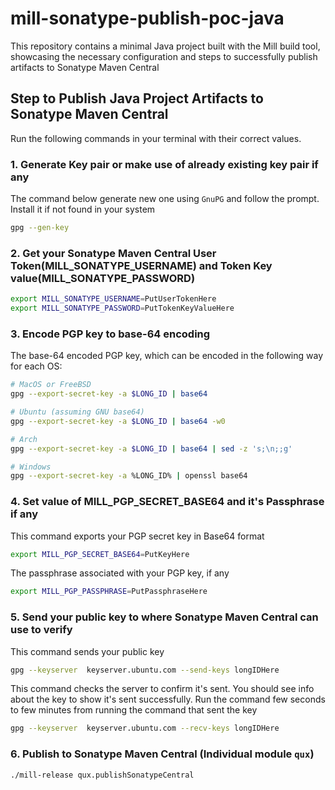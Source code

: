 # mill-sonatype-publish-poc-java
This repository contains a minimal Java project built with the Mill build tool, showcasing the necessary configuration and steps to successfully publish artifacts to Sonatype Maven Central

## Step to Publish Java Project Artifacts to Sonatype Maven Central

Run the following commands in your terminal with their correct values.

### 1. Generate Key pair or make use of already existing key pair if any

The command below generate new one using `GnuPG` and follow the prompt. Install it if not found in your system

```bash
gpg --gen-key
```

### 2. Get your Sonatype Maven Central User Token(MILL_SONATYPE_USERNAME) and Token Key value(MILL_SONATYPE_PASSWORD)

```bash
export MILL_SONATYPE_USERNAME=PutUserTokenHere
export MILL_SONATYPE_PASSWORD=PutTokenKeyValueHere
```

### 3. Encode PGP key to base-64 encoding

The base-64 encoded PGP key, which can be encoded in the following way for each OS:

```bash
# MacOS or FreeBSD
gpg --export-secret-key -a $LONG_ID | base64
```

```bash
# Ubuntu (assuming GNU base64)
gpg --export-secret-key -a $LONG_ID | base64 -w0
```

```bash
# Arch
gpg --export-secret-key -a $LONG_ID | base64 | sed -z 's;\n;;g'
```

```bash
# Windows
gpg --export-secret-key -a %LONG_ID% | openssl base64
```

### 4. Set value of MILL_PGP_SECRET_BASE64 and it's Passphrase if any

This command exports your PGP secret key in Base64 format

```bash
export MILL_PGP_SECRET_BASE64=PutKeyHere
```

The passphrase associated with your PGP key, if any

```bash
export MILL_PGP_PASSPHRASE=PutPassphraseHere
```

### 5. Send your public key to where Sonatype Maven Central can use to verify

This command sends your public key

```bash
gpg --keyserver  keyserver.ubuntu.com --send-keys longIDHere
```

This command checks the server to confirm it's sent. You should see info about the key to show it's sent successfully. Run the command few seconds to few minutes from running the command that sent the key

```bash
gpg --keyserver  keyserver.ubuntu.com --recv-keys longIDHere
```

### 6. Publish to Sonatype Maven Central (Individual module `qux`)

```bash
./mill-release qux.publishSonatypeCentral
```
